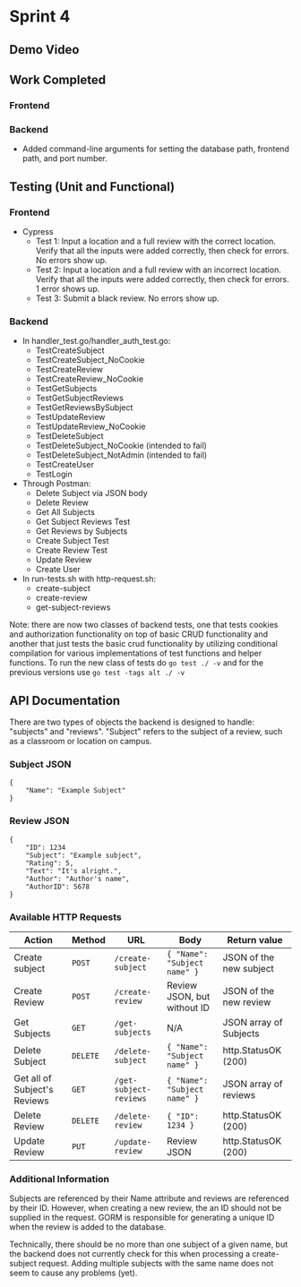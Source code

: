 # Sprint 4

## Demo Video

## Work Completed
### Frontend

### Backend
- Added command-line arguments for setting the database path, frontend path, and port number.

## Testing (Unit and Functional)
### Frontend
- Cypress
  - Test 1: Input a location and a full review with the correct location. Verify that all the inputs were added correctly, then check for errors. No errors show up. 
  - Test 2: Input a location and a full review with an incorrect location. Verify that all the inputs were added correctly, then check for errors. 1 error shows up.
  - Test 3: Submit a black review. No errors show up.
### Backend
- In handler_test.go/handler_auth_test.go:
  - TestCreateSubject
  - TestCreateSubject_NoCookie
  - TestCreateReview
  - TestCreateReview_NoCookie
  - TestGetSubjects
  - TestGetSubjectReviews
  - TestGetReviewsBySubject
  - TestUpdateReview
  - TestUpdateReview_NoCookie
  - TestDeleteSubject
  - TestDeleteSubject_NoCookie (intended to fail)
  - TestDeleteSubject_NotAdmin (intended to fail)
  - TestCreateUser
  - TestLogin
- Through Postman:
  - Delete Subject via JSON body
  - Delete Review
  - Get All Subjects
  - Get Subject Reviews Test
  - Get Reviews by Subjects
  - Create Subject Test
  - Create Review Test
  - Update Review
  - Create User
- In run-tests.sh with http-request.sh:
  - create-subject
  - create-review
  - get-subject-reviews

Note: there are now two classes of backend tests, one that tests cookies and authorization functionality on top of basic
CRUD functionality and another that just tests the basic crud functionality by utilizing conditional compilation for various implementations of test functions and helper functions. To run the new class of tests do `go test ./ -v` and for the previous versions use `go test -tags alt ./ -v`

## API Documentation

There are two types of objects the backend is designed to handle: "subjects" and "reviews".
"Subject" refers to the subject of a review, such as a classroom or location on campus.

### Subject JSON
```
{
    "Name": "Example Subject"
}
```

### Review JSON
```
{
    "ID": 1234
    "Subject": "Example subject",
    "Rating": 5,
    "Text": "It's alright.",
    "Author": "Author's name",
    "AuthorID": 5678
}
```

### Available HTTP Requests
| Action | Method | URL | Body | Return value |
| --- | --- | --- | --- | --- |
| Create subject | `POST` | `/create-subject` | `{ "Name": "Subject name" }` | JSON of the new subject |
| Create Review | `POST` | `/create-review` | Review JSON, but without ID | JSON of the new review |
| Get Subjects | `GET` | `/get-subjects` | N/A | JSON array of Subjects |
| Delete Subject | `DELETE` | `/delete-subject` | `{ "Name": "Subject name" }` | http.StatusOK (200) |
| Get all of Subject's Reviews | `GET` | `/get-subject-reviews` | `{ "Name": "Subject name" }` | JSON array of reviews |
| Delete Review | `DELETE` | `/delete-review` | `{ "ID": 1234 }` | http.StatusOK (200) |
| Update Review | `PUT` | `/update-review` | Review JSON | http.StatusOK (200) |

### Additional Information
Subjects are referenced by their Name attribute and reviews are referenced by their ID.
However, when creating a new review, the an ID should not be supplied in the request.
GORM is responsible for generating a unique ID when the review is added to the database.

Technically, there should be no more than one subject of a given name, but the backend does not currently check for this when processing a create-subject request.
Adding multiple subjects with the same name does not seem to cause any problems (yet).
